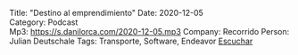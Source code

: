Title: "Destino al emprendimiento" 
Date: 2020-12-05    
Category: Podcast           
Mp3: https://s.danilorca.com/2020-12-05.mp3
Company: Recorrido
Person: Julian Deutschale
Tags: Transporte, Software, Endeavor
<a href="https://s.danilorca.com/2020-12-05.mp3" type="audio/mpeg">
Escuchar
</a>
